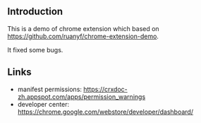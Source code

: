 ## Introduction

This is a demo of chrome extension which based on https://github.com/ruanyf/chrome-extension-demo.

It fixed some bugs.

## Links

+   manifest permissions: https://crxdoc-zh.appspot.com/apps/permission_warnings
+   developer center: https://chrome.google.com/webstore/developer/dashboard/